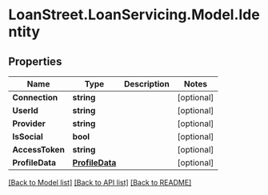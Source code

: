 # LoanStreet.LoanServicing.Model.Identity
## Properties

Name | Type | Description | Notes
------------ | ------------- | ------------- | -------------
**Connection** | **string** |  | [optional] 
**UserId** | **string** |  | [optional] 
**Provider** | **string** |  | [optional] 
**IsSocial** | **bool** |  | [optional] 
**AccessToken** | **string** |  | [optional] 
**ProfileData** | [**ProfileData**](ProfileData.md) |  | [optional] 

[[Back to Model list]](../README.md#documentation-for-models) [[Back to API list]](../README.md#documentation-for-api-endpoints) [[Back to README]](../README.md)

